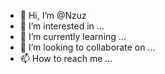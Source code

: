 - 👋 Hi, I’m @Nzuz
- 👀 I’m interested in ...
- 🌱 I’m currently learning ...
- 💞️ I’m looking to collaborate on ...
- 📫 How to reach me ...

<!---
Nzuz/Nzuz is a ✨ special ✨ repository because its `README.md` (this file) appears on your GitHub profile.
You can click the Preview link to take a look at your changes.
--->
